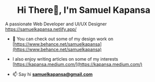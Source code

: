 <h1 align="center">Hi There👋, I'm Samuel Kapansa</h1>
A passionate Web Developer and UI/UX Designer <a href="https://samuelkapansa.netlify.app/">https://samuelkapansa.netlify.app/</a>

- 📝  You can check out some of my design work on  [https://www.behance.net/samuelkapansa](https://www.behance.net/samuelkapansa)

- I also enjoy writing articles on some of my interests [https://kapansa.medium.com/](https://kapansa.medium.com/) 

- 📫  Say hi **samuelkapansa@gmail.com**

<!-- ![Top Langs](https://github-readme-stats.vercel.app/api/top-langs/?username=kapansa&theme=ayu-mirage&border_radius=3&layout=compact&langs_count=10) -->

